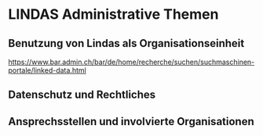 # LINDAS Administrative Themen

## Benutzung von Lindas als Organisationseinheit
https://www.bar.admin.ch/bar/de/home/recherche/suchen/suchmaschinen-portale/linked-data.html
## Datenschutz und Rechtliches

## Ansprechsstellen und involvierte Organisationen
